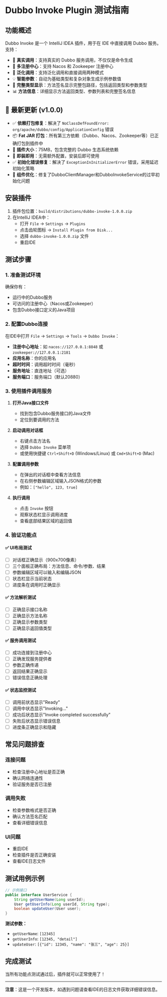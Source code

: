 # Dubbo Invoke Plugin 测试指南

## 功能概述

Dubbo Invoke 是一个 IntelliJ IDEA 插件，用于在 IDE 中直接调用 Dubbo 服务。支持：

- 🚀 **真实调用**：支持真实的 Dubbo 服务调用，不仅仅是命令生成
- 🔗 **多注册中心**：支持 Nacos 和 Zookeeper 注册中心
- 🎯 **泛化调用**：支持泛化调用和直接调用两种模式
- 💡 **智能参数**：自动为基础类型和复杂对象生成示例参数值
- 🎯 **完整类型显示**：方法签名显示完整包路径，包括返回类型和参数类型
- 📊 **方法信息**：详细显示方法返回类型、参数列表和完整签名信息

## 🔧 最新更新 (v1.0.0)

- ✅ **依赖打包修复**：解决了 `NoClassDefFoundError: org/apache/dubbo/config/ApplicationConfig` 错误
- 📦 **Fat JAR 打包**：所有第三方依赖（Dubbo、Nacos、Zookeeper等）已正确打包到插件中
- 🎯 **插件大小**：75MB，包含完整的 Dubbo 生态系统依赖
- 🚀 **即装即用**：无需额外配置，安装后即可使用
- ✅ **初始化错误修复**：解决了 `ExceptionInInitializerError` 错误，采用延迟初始化策略
- 🔧 **组件优化**：修复了DubboClientManager和DubboInvokeService的过早初始化问题

## 安装插件

1. 插件包位置：`build/distributions/dubbo-invoke-1.0.0.zip`
2. 在IntelliJ IDEA中：
   - 打开 `File` -> `Settings` -> `Plugins`
   - 点击齿轮图标 -> `Install Plugin from Disk...`
   - 选择 `dubbo-invoke-1.0.0.zip` 文件
   - 重启IDE

## 测试步骤

### 1. 准备测试环境

确保你有：
- 运行中的Dubbo服务
- 可访问的注册中心（Nacos或Zookeeper）
- 包含Dubbo接口定义的Java项目

### 2. 配置Dubbo连接

在IDE中打开 `File` -> `Settings` -> `Tools` -> `Dubbo Invoke`：

- **注册中心地址**：如 `nacos://127.0.0.1:8848` 或 `zookeeper://127.0.0.1:2181`
- **应用名称**：你的应用名
- **超时时间**：调用超时时间（毫秒）
- **服务地址**：直连地址（可选）
- **服务端口**：服务端口（默认20880）

### 3. 使用插件调用服务

1. **打开Java接口文件**
   - 找到包含Dubbo服务接口的Java文件
   - 定位到要调用的方法

2. **启动调用对话框**
   - 右键点击方法名
   - 选择 `Dubbo Invoke` 菜单项
   - 或使用快捷键 `Ctrl+Shift+D` (Windows/Linux) 或 `Cmd+Shift+D` (Mac)

3. **配置调用参数**
   - 在弹出的对话框中查看方法信息
   - 在右侧参数编辑区域输入JSON格式的参数
   - 例如：`["hello", 123, true]`

4. **执行调用**
   - 点击 `Invoke` 按钮
   - 观察状态栏显示调用进度
   - 查看底部结果区域的返回值

### 4. 验证功能点

#### ✅ UI布局测试
- [ ] 对话框正确显示（900x700像素）
- [ ] 三个面板正确布局：方法信息、命令/参数、结果
- [ ] 参数编辑区域可以输入和编辑JSON
- [ ] 状态栏显示当前状态
- [ ] 进度条在调用时正确显示

#### ✅ 方法解析测试
- [ ] 正确显示接口名称
- [ ] 正确显示方法名称
- [ ] 正确显示参数类型
- [ ] 正确显示返回值类型

#### ✅ 服务调用测试
- [ ] 成功连接到注册中心
- [ ] 正确发现服务提供者
- [ ] 参数正确传递
- [ ] 返回结果正确显示
- [ ] 错误信息正确处理

#### ✅ 状态监控测试
- [ ] 调用前状态显示"Ready"
- [ ] 调用中状态显示"Invoking..."
- [ ] 成功后状态显示"Invoke completed successfully"
- [ ] 失败后状态显示错误信息
- [ ] 进度条正确显示和隐藏

## 常见问题排查

### 连接问题
- 检查注册中心地址是否正确
- 确认网络连通性
- 验证服务是否已注册

### 调用失败
- 检查参数格式是否正确
- 确认方法签名匹配
- 查看详细错误信息

### UI问题
- 重启IDE
- 检查插件是否正确安装
- 查看IDE日志文件

## 测试用例示例

```java
// 示例接口
public interface UserService {
    String getUserName(Long userId);
    User getUserInfo(Long userId, String type);
    boolean updateUser(User user);
}
```

**测试参数：**
- `getUserName`: `[12345]`
- `getUserInfo`: `[12345, "detail"]`
- `updateUser`: `[{"id": 12345, "name": "张三", "age": 25}]`

## 完成测试

当所有功能点测试通过后，插件就可以正常使用了！

---

**注意**：这是一个开发版本，如遇到问题请查看IDE的日志文件获取详细错误信息。